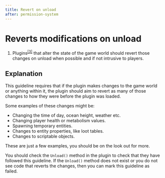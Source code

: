 ```yaml
---
title: Revert on unload
after: permission-system
---
```


# Reverts modifications on unload

1. Plugins<sup><a href="/glossary#plugins">[3]</a></sup> that alter the state of the game world should revert those changes on unload when possible and if not intrusive to players.

## Explanation

This guideline requires that if the plugin makes changes to the game world or anything within it, the plugin should aim to revert as many of those changes to how they were before the plugin was loaded.

Some examples of these changes might be:

- Changing the time of day, ocean height, weather etc.
- Changing player health or metabolism values.
- Spawning temporary entities.
- Changes to entity properties, like loot tables.
- Changes to scriptable objects.

These are just a few examples, you should be on the look out for more.

You should check the `Unload()` method in the plugin to check that they have followed this guideline. If the `Unload()` method does not exist or you do not see code that reverts the changes, then you can mark this guideline as failed.
